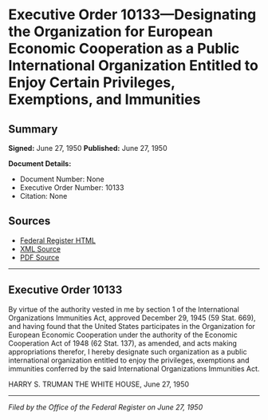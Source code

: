 # Executive Order 10133—Designating the Organization for European Economic Cooperation as a Public International Organization Entitled to Enjoy Certain Privileges, Exemptions, and Immunities

## Summary

**Signed:** June 27, 1950
**Published:** June 27, 1950

**Document Details:**
- Document Number: None
- Executive Order Number: 10133
- Citation: None

## Sources
- [Federal Register HTML](https://www.presidency.ucsb.edu/documents/executive-order-10133-designating-the-organization-for-european-economic-cooperation)
- [XML Source](None)
- [PDF Source](None)

---

## Executive Order 10133

By virtue of the authority vested in me by section 1 of the International Organizations Immunities Act, approved December 29, 1945 (59 Stat. 669), and having found that the United States participates in the Organization for European Economic Cooperation under the authority of the Economic Cooperation Act of 1948 (62 Stat. 137), as amended, and acts making appropriations therefor, I hereby designate such organization as a public international organization entitled to enjoy the privileges, exemptions and immunities conferred by the said International Organizations Immunities Act.

HARRY S. TRUMAN
THE WHITE HOUSE,
June 27, 1950

---

*Filed by the Office of the Federal Register on June 27, 1950*

